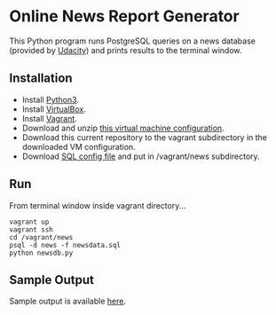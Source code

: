 # Online News Report Generator
This Python program runs PostgreSQL queries on a news database
(provided by [Udacity](https://www.udacity.com/)) and prints results to
the terminal window.

## Installation
- Install [Python3](https://www.python.org/downloads/).
- Install [VirtualBox](https://www.virtualbox.org/wiki/Downloads).
- Install [Vagrant](https://www.vagrantup.com/downloads.html).
- Download and unzip [this virtual machine configuration](https://d17h27t6h515a5.cloudfront.net/topher/2017/August/59822701_fsnd-virtual-machine/fsnd-virtual-machine.zip).
- Download this current repository to the vagrant subdirectory in the
  downloaded VM configuration.
- Download [SQL config file](https://d17h27t6h515a5.cloudfront.net/topher/2016/August/57b5f748_newsdata/newsdata.zip)
  and put in /vagrant/news subdirectory.

## Run
From terminal window inside vagrant directory...

```
vagrant up
vagrant ssh
cd /vagrant/news
psql -d news -f newsdata.sql
python newsdb.py
```

## Sample Output
Sample output is available [here](https://github.com/jayrbarr/news-statistics/blob/master/output.txt).
